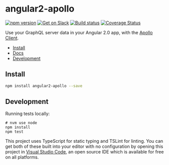 # angular2-apollo

[![npm version](https://badge.fury.io/js/angular2-apollo.svg)](https://badge.fury.io/js/angular2-apollo)
[![Get on Slack](http://slack.apollostack.com/badge.svg)](http://slack.apollostack.com/)
[![Build status](https://travis-ci.org/apollostack/angular2-apollo.svg?branch=master)](https://travis-ci.org/apollostack/angular2-apollo)
[![Coverage Status](https://coveralls.io/repos/github/apollostack/angular2-apollo/badge.svg?branch=master)](https://coveralls.io/github/apollostack/angular2-apollo?branch=master)

Use your GraphQL server data in your Angular 2.0 app, with the [Apollo Client](https://github.com/apollostack/apollo-client).

- [Install](#install)
- [Docs](http://docs.apollostack.com/apollo-client/angular2.html)
- [Development](#development)

## Install

```bash
npm install angular2-apollo --save
```

## Development

Running tests locally:

```
# nvm use node
npm install
npm test
```

This project uses TypeScript for static typing and TSLint for linting. You can get both of these built into your editor with no configuration by opening this project in [Visual Studio Code](https://code.visualstudio.com/), an open source IDE which is available for free on all platforms.

